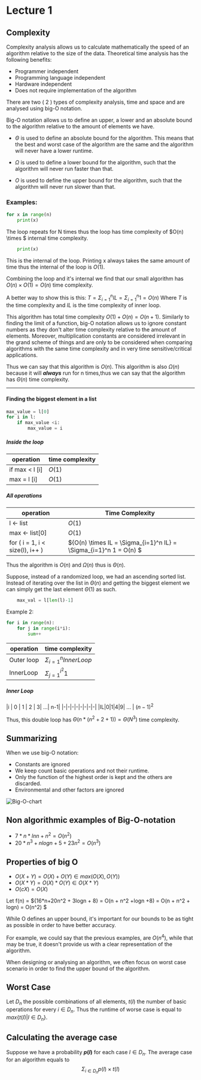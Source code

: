 # Lecture 1

## Complexity

Complexity analysis allows us to calculate mathematically the speed of an algorithm relative to the size of the data.
Theoretical time analysis has the following benefits:

* Programmer independent
* Programming language independent
* Hardware independent
* Does not require implementation of the algorithm

There are two ( 2 ) types of complexity analysis, time and space and are analysed using big-O notation.

Big-O notation allows us to define an upper, a lower and an absolute bound to the algorithm relative to the amount of elements we have.

* $\Theta$ is used to define an absolute bound for the algorithm. This means that the best and worst case of the algorithm are the same and the algorithm will never have a lower runtime.

* $\Omega$ is used to define a lower bound for the algorithm, such that the algorithm will never run faster than that.
* ${O}$ is used to define the upper bound for the algorithm, such that the algorithm will never run slower than that.

### Examples:

```python
for x in range(n)
    print(x)
```

The loop repeats for  N times thus the loop has time complexity of $O(n) \times $ internal time complexity.

```python
    print(x)
```

This is the internal of the loop. Printing x always takes the same amount of time thus the internal of the loop is $O(1)$.

Combining the loop and it's internal we find that our small algorithm has $O(n) {\times} O(1) = O(n)$ time complexity. 

A better way to show this is this:
$T= \Sigma_{i=1}^n IL = \Sigma_{i=1}^n 1 = O(n)$
Where $T$ is the time complexity and $IL$ is the time complexity of inner loop.

This algorithm has total time complexity $O(1)+O(n) = O(n+1)$.
Similarly to finding the limit of a function, big-O notation allows us to ignore constant numbers as they don't alter time complexity relative to the amount of elements. Moreover, multiplication constants are considered irrelevant in the grand scheme of things and are only to be considered when comparing algorithms with the same time complexity and in very time sensitive/critical applications.

Thus we can say that this algorithm is ${O(n)}$.
This algorithm is also $\Omega(n)$ because it will ***always*** run for n times,thus we can say that the algorithm has $\Theta(n)$ time complexity.
___

#### Finding the biggest element in a list

```python
max_value = l[0]
for i in l:
    if max_value <i:
        max_value = i
```

##### Inside the loop

|operation|time complexity|
|---------|---------------|
|if max < l [i] | $O(1)$
|max = l [i]|$O(1)$

##### All operations

| operation|Time Complexity |    
|--------|------------------|
|l <- list| ${O(1)}$|
|max <- list[0] | $O(1)$|
|for ( i = 1, i < size(l), i++ )| ${O(n) \times IL = \Sigma_{i=1}^n IL} = \Sigma_{i=1}^n 1 = O(n) $

Thus the algorithm is ${O(n)}$ and ${\Omega(n)}$ thus is ${\Theta(n)}$.

Suppose, instead of a randomized loop, we had an ascending sorted list. Instead of iterating over the list in ${\Theta(n)}$ and getting the biggest element we can simply get the last element ${\Theta(1)}$ as such.

```python
    max_val = l[len(l)-1] 
```


Example 2:
```python
for i in range(n):
    for j in range(i*i):
        sum++
```

|operation| time complexity|
|-|-|
|Outer loop|${\Sigma_{i=1}^nInnerLoop}$|
|InnerLoop|${\Sigma_{j=1}^{i^2}1}$|

##### Inner Loop

|i | 0 | 1 | 2 | 3| ...| n-1|
|-|-|-|-|-|-|-|-|
|IL|0|1|4|9| ... | ${(n-1)^2}$

Thus, this double loop has ${\Theta(n*(n^2+2+1))=\Theta(N^3)}$ time complexity.

## Summarizing

When we use big-O notation:

* Constants are ignored
* We keep count basic operations and not their runtime.
* Only the function of the highest order is kept and the others are discarded.
* Environmental and other factors are ignored

![Big-O-chart](./images/big-O-chart.png)

## Non algorithmic examples of Big-O-notation

* ${7*n*lnn + n^2} = O(n^2)$
* ${20*n^3 + nlogn + 5 + 23n^2} = O(n^3)$

## Properties of big O

* ${O(X+Y) = O(X)+O(Y)} \in max(O(X),O(Y))$
* ${O(X*Y) = O(X)*O(Y) \in O(X*Y)}$
* ${O(cX) = O(X)}$

Let f(n) = ${16*n+20n^2 + 3logn + 8} = O(n + n^2 +logn +8) = O(n + n^2 + logn) = O(n^2) $

While O defines an upper bound, it's important for our bounds to be as tight as possible in order to have better accuracy.

For example, we could say that the previous examples, are $O(n^4)$, while that may be true, it doesn't provide us with a clear representation of the algorithm.

When designing or analysing an algorithm, we often focus on worst case scenario in order to find the upper bound of the algorithm.

## Worst Case

Let $D_n$ the possible combinations of all elements, $t(I)$ the number of basic operations for every $i \in D_n$. Thus the runtime of worse case is equal  to $max \{ t(I) | I \in D_n\}$.

## Calculating the average case

Suppose we have a probability **${p(I)}$** for each case ${I\in D_n}$. The average case for an algorithm equals to $${\Sigma_{i\in D_n} p(I) \times t(I)} $$
